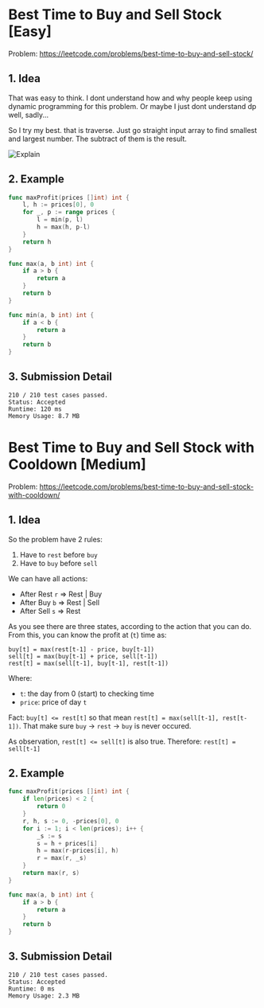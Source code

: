 # Best Time to Buy and Sell Stock [Easy]

Problem: https://leetcode.com/problems/best-time-to-buy-and-sell-stock/

## 1. Idea

That was easy to think. I dont understand how and why people keep using dynamic
programming for this problem. Or maybe I just dont understand dp well, sadly...

So I try my best. that is traverse. Just go straight input array to find
smallest and largest number. The subtract of them is the result.

![Explain](https://raw.githubusercontent.com/monodyle/algorithms-adventure/master/leetcode-problems/121-best-time-to-buy-and-sell-stock/best-time-to-buy-and-sell-stock.png)

## 2. Example

```go
func maxProfit(prices []int) int {
	l, h := prices[0], 0
	for _, p := range prices {
		l = min(p, l)
		h = max(h, p-l)
	}
	return h
}

func max(a, b int) int {
	if a > b {
		return a
	}
	return b
}

func min(a, b int) int {
	if a < b {
		return a
	}
	return b
}
```

## 3. Submission Detail

```
210 / 210 test cases passed.
Status: Accepted
Runtime: 120 ms
Memory Usage: 8.7 MB
```

# Best Time to Buy and Sell Stock with Cooldown [Medium]

Problem: https://leetcode.com/problems/best-time-to-buy-and-sell-stock-with-cooldown/

## 1. Idea

So the problem have 2 rules:

1. Have to `rest` before `buy`
2. Have to `buy` before `sell`

We can have all actions:

- After Rest `r` => Rest | Buy
- After Buy `b` => Rest | Sell
- After Sell `s` => Rest

As you see there are three states, according to the action that you can do.
From this, you can know the profit at (`t`) time as:

```
buy[t] = max(rest[t-1] - price, buy[t-1])
sell[t] = max(buy[t-1] + price, sell[t-1])
rest[t] = max(sell[t-1], buy[t-1], rest[t-1])
```

Where:

- `t`: the day from 0 (start) to checking time
- `price`: price of day `t`

Fact: `buy[t] <= rest[t]` so that mean `rest[t] = max(sell[t-1], rest[t-1])`.
That make sure `buy` -> `rest` -> `buy` is never occured.

As observation, `rest[t] <= sell[t]` is also true. Therefore:
`rest[t] = sell[t-1]`

## 2. Example

```go
func maxProfit(prices []int) int {
	if len(prices) < 2 {
		return 0
	}
	r, h, s := 0, -prices[0], 0
	for i := 1; i < len(prices); i++ {
		_s := s
		s = h + prices[i]
		h = max(r-prices[i], h)
		r = max(r, _s)
	}
	return max(r, s)
}

func max(a, b int) int {
	if a > b {
		return a
	}
	return b
}
```

## 3. Submission Detail

```
210 / 210 test cases passed.
Status: Accepted
Runtime: 0 ms
Memory Usage: 2.3 MB
```
